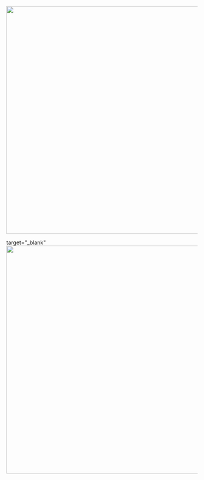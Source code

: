 <a href="https://youtu.be/5MHMJllviV8" target="_blank"><img src="https://i.ibb.co/8XVxKKW/Passo-01-Fluxograma-1.png"  width="600"></a>

target="_blank"
<a href="https://heyzine.com/flip-book/efc3623356.html"><img src="https://i.ibb.co/9y2cQqL/Passo-01-Fluxograma-3.png" width="600"></a>
